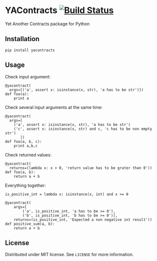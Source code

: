 # YAContracts [![Build Status](https://travis-ci.org/msempere/yacontracts.svg?branch=master)](https://travis-ci.org/msempere/yacontracts)
Yet Another Contracts package for Python

## Installation
```
pip install yacontracts
```

## Usage
Check input argument:
```
@yacontract(
  args=[('a', assert x: isinstance(x, str), 'a has to be str')])
def foo(a):
    print a
```

Check several input arguments at the same time:
```
@yacontract(
  args=[
    ('a', assert x: isinstance(x, str), 'a has to be str')
    ('c', assert x: isinstance(x, str) and c, 'c has to be non empty str')
       ])
def foo(a, b, c):
    print a,b,c
```

Check returned values:
```
@yacontract(
  returns=(lambda x: x > 0, 'return value has to be grater than 0'))
def foo(a, b):
    return a + b
```

Everything together:
```
is_positive_int = lambda x: isinstance(x, int) and x >= 0

@yacontract(
    args=[
        ('a', is_positive_int, 'a has to be >= 0'),
        ('b', is_positive_int, 'b has to be >= 0')],
    returns=(is_positive_int, 'Expected a non negative int result'))
def positive_sum(a, b):
    return a + b
```

## License
Distributed under MIT license. See `LICENSE` for more information.
